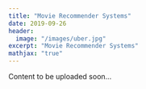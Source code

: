 ```yaml
---
title: "Movie Recommender Systems"
date: 2019-09-26
header:
  image: "/images/uber.jpg"
excerpt: "Movie Recommender Systems"
mathjax: "true"
---
```


Content to be uploaded soon...
